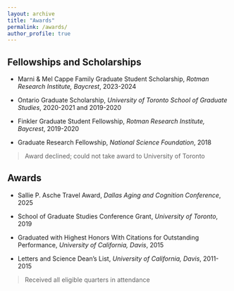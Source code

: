 ```yaml
---
layout: archive
title: "Awards"
permalink: /awards/
author_profile: true
---
```


## Fellowships and Scholarships
* Marni & Mel Cappe Family Graduate Student Scholarship, *Rotman Research Institute, Baycrest*, 2023-2024

* Ontario Graduate Scholarship, *University of Toronto School of Graduate Studies*, 2020-2021 and 2019-2020

* Finkler Graduate Student Fellowship, *Rotman Research Institute, Baycrest*, 2019-2020

* Graduate Research Fellowship, *National Science Foundation*, 2018
> Award declined; could not take award to University of Toronto
 


## Awards
* Sallie P. Asche Travel Award, *Dallas Aging and Cognition Conference*, 2025

* School of Graduate Studies Conference Grant, *University of Toronto*, 2019

* Graduated with Highest Honors With Citations for Outstanding Performance, *University of California, Davis*, 2015

* Letters and Science Dean’s List, *University of California, Davis*, 2011-2015
> Received all eligible quarters in attendance

